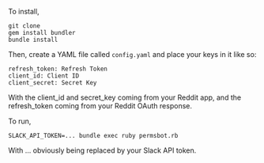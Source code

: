 To install,

```
git clone
gem install bundler
bundle install
```

Then, create a YAML file called `config.yaml` and place your keys in it like so:

```
refresh_token: Refresh Token
client_id: Client ID
client_secret: Secret Key
```
With the client_id and secret_key coming from your Reddit app, and the refresh_token coming from your Reddit OAuth response.

To run,

```
SLACK_API_TOKEN=... bundle exec ruby permsbot.rb
```

With ... obviously being replaced by your Slack API token.